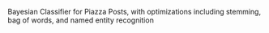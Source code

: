 Bayesian Classifier for Piazza Posts, with optimizations including stemming, bag of words, and named entity recognition
